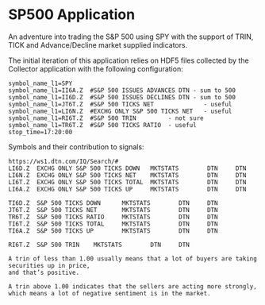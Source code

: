# SP500 Application

An adventure into trading the S&P 500 using SPY with the support of 
TRIN, TICK and Advance/Decline market supplied indicators.

The initial iteration of this application relies on HDF5 files 
collected by the Collector application with the following configuration:

```
symbol_name_l1=SPY
symbol_name_l1=II6A.Z  #S&P 500 ISSUES ADVANCES DTN - sum to 500
symbol_name_l1=II6D.Z  #S&P 500 ISSUES DECLINES DTN - sum to 500
symbol_name_l1=JT6T.Z  #S&P 500 TICKS NET              - useful
symbol_name_l1=LI6N.Z  #EXCHG ONLY S&P 500 TICKS NET   - useful
symbol_name_l1=RI6T.Z  #S&P 500 TRIN         - not sure
symbol_name_l1=TR6T.Z  #S&P 500 TICKS RATIO  - useful
stop_time=17:20:00
```

Symbols and their contribution to signals:

```
https://ws1.dtn.com/IQ/Search/#
LI6D.Z  EXCHG ONLY S&P 500 TICKS DOWN   MKTSTATS        DTN     DTN
LI6N.Z  EXCHG ONLY S&P 500 TICKS NET    MKTSTATS        DTN     DTN
LI6T.Z  EXCHG ONLY S&P 500 TICKS TOTAL  MKTSTATS        DTN     DTN
LI6A.Z  EXCHG ONLY S&P 500 TICKS UP     MKTSTATS        DTN     DTN

TI6D.Z  S&P 500 TICKS DOWN      MKTSTATS        DTN     DTN
JT6T.Z  S&P 500 TICKS NET       MKTSTATS        DTN     DTN
TR6T.Z  S&P 500 TICKS RATIO     MKTSTATS        DTN     DTN
TI6T.Z  S&P 500 TICKS TOTAL     MKTSTATS        DTN     DTN
TI6A.Z  S&P 500 TICKS UP        MKTSTATS        DTN     DTN

RI6T.Z  S&P 500 TRIN    MKTSTATS        DTN     DTN

A trin of less than 1.00 usually means that a lot of buyers are taking securities up in price,
and that’s positive.

A trin above 1.00 indicates that the sellers are acting more strongly,
which means a lot of negative sentiment is in the market.
```
